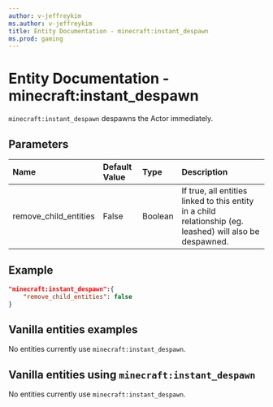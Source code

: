 ```yaml
---
author: v-jeffreykim
ms.author: v-jeffreykim
title: Entity Documentation - minecraft:instant_despawn
ms.prod: gaming
---
```


# Entity Documentation - minecraft:instant_despawn

`minecraft:instant_despawn` despawns the Actor immediately.

## Parameters

|Name |Default Value  |Type  |Description  |
|:----------|:----------|:----------|:----------|
| remove_child_entities| False| Boolean| If true, all entities linked to this entity in a child relationship (eg. leashed) will also be despawned. |

## Example

```json
"minecraft:instant_despawn":{
    "remove_child_entities": false
}
```

## Vanilla entities examples

No entities currently use `minecraft:instant_despawn`.

## Vanilla entities using `minecraft:instant_despawn`

No entities currently use `minecraft:instant_despawn`.
